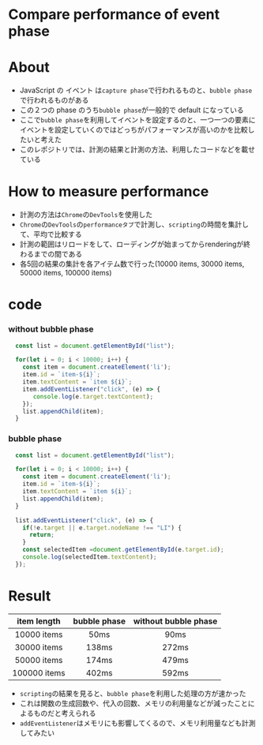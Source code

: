 # Compare performance of event phase

# About
- JavaScript の イベント は`capture phase`で行われるものと、`bubble phase`で行われるものがある
- この２つの phase のうち`bubble phase`が一般的で default になっている
- ここで`bubble phase`を利用してイベントを設定するのと、一つ一つの要素にイベントを設定していくのではどっちがパフォーマンスが高いのかを比較したいと考えた
- このレポジトリでは、計測の結果と計測の方法、利用したコードなどを載せている

# How to measure performance
- 計測の方法は`Chrome`の`DevTools`を使用した
- `Chrome`の`DevTools`の`performanceタブ`で計測し、`scripting`の時間を集計して、平均で比較する
- 計測の範囲はリロードをして、ローディングが始まってからrenderingが終わるまでの間である
- 各5回の結果の集計を各アイテム数で行った(10000 items, 30000 items, 50000 items, 100000 items)

# code
### without bubble phase
```js
  const list = document.getElementById("list");

  for(let i = 0; i < 10000; i++) {
    const item = document.createElement('li');
    item.id = `item-${i}`;
    item.textContent = `item ${i}`;
    item.addEventListener("click", (e) => {
       console.log(e.target.textContent);
    });
    list.appendChild(item);
  }
```

### bubble phase
```js
  const list = document.getElementById("list");

  for(let i = 0; i < 10000; i++) {
    const item = document.createElement('li');
    item.id = `item-${i}`;
    item.textContent = `item ${i}`;
    list.appendChild(item);
  }

  list.addEventListener("click", (e) => {
    if(!e.target || e.target.nodeName !== "LI") {
      return;
    }
    const selectedItem =document.getElementById(e.target.id);
    console.log(selectedItem.textContent);
  });
```

# Result

| item length | bubble phase | without bubble phase |
| :---: | :---: | :---: |
| 10000 items | 50ms | 90ms |
| 30000 items | 138ms | 272ms |
| 50000 items | 174ms | 479ms |
| 100000 items | 402ms | 592ms |

- `scripting`の結果を見ると、`bubble phase`を利用した処理の方が速かった
- これは関数の生成回数や、代入の回数、メモリの利用量などが減ったことによるものだと考えられる
- `addEventListener`はメモリにも影響してくるので、メモリ利用量なども計測してみたい

